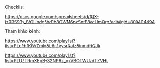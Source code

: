 Checklist

https://docs.google.com/spreadsheets/d/1QX-jzRRS93y_iVQUndg5hd1b8QWM6pzSntE8ecUmQrg/edit#gid=800404494


Tham khảo kênh:

https://www.youtube.com/playlist?list=PLcRhfKiWZmM8L6r2vysrNaIz8inmdNQJk

https://www.youtube.com/playlist?list=PLUZTRmXEpBy32NP6z_qvVBOTWUzdTZVHt

